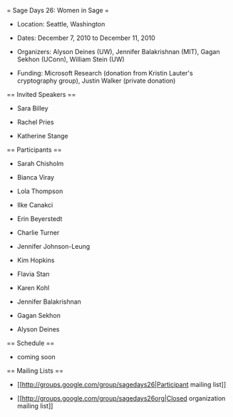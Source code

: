 = Sage Days 26: Women in Sage =

   *  Location: Seattle, Washington

   *  Dates: December 7, 2010 to December 11, 2010

   *  Organizers: Alyson Deines (UW), Jennifer Balakrishnan (MIT), Gagan Sekhon (UConn), William Stein (UW)

   *  Funding: Microsoft Research (donation from Kristin Lauter's cryptography group), Justin Walker (private donation)

== Invited Speakers ==

   *  Sara Billey
   
   *  Rachel Pries

   *  Katherine Stange 
 
== Participants ==

   *  Sarah Chisholm

   *  Bianca Viray

   *  Lola Thompson

   *  Ilke Canakci 

   *  Erin Beyerstedt

   *  Charlie Turner

   *  Jennifer Johnson-Leung

   *  Kim Hopkins

   *  Flavia Stan

   *  Karen Kohl

   *  Jennifer Balakrishnan

   *  Gagan Sekhon

   *  Alyson Deines

== Schedule ==

   * coming soon

== Mailing Lists ==

   * [[http://groups.google.com/group/sagedays26|Participant mailing list]]

   * [[http://groups.google.com/group/sagedays26org|Closed organization mailing list]]
